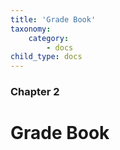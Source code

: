 ```yaml
---
title: 'Grade Book'
taxonomy:
    category:
        - docs
child_type: docs
---
```


### Chapter 2

# Grade Book
